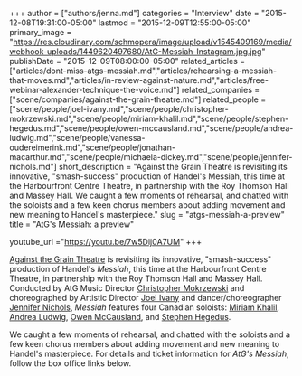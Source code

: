 +++
author = ["authors/jenna.md"]
categories = "Interview"
date = "2015-12-08T19:31:00-05:00"
lastmod = "2015-12-09T12:55:00-05:00"
primary_image = "https://res.cloudinary.com/schmopera/image/upload/v1545409169/media/webhook-uploads/1449620497680/AtG-Messiah-Instagram.jpg.jpg"
publishDate = "2015-12-09T08:00:00-05:00"
related_articles = ["articles/dont-miss-atgs-messiah.md","articles/rehearsing-a-messiah-that-moves.md","articles/in-review-against-nature.md","articles/free-webinar-alexander-technique-the-voice.md"]
related_companies = ["scene/companies/against-the-grain-theatre.md"]
related_people = ["scene/people/joel-ivany.md","scene/people/christopher-mokrzewski.md","scene/people/miriam-khalil.md","scene/people/stephen-hegedus.md","scene/people/owen-mccausland.md","scene/people/andrea-ludwig.md","scene/people/vanessa-oudereimerink.md","scene/people/jonathan-macarthur.md","scene/people/michaela-dickey.md","scene/people/jennifer-nichols.md"]
short_description = "Against the Grain Theatre is revisiting its innovative, &quot;smash-success&quot; production of Handel&#039;s Messiah, this time at the Harbourfront Centre Theatre, in partnership with the Roy Thomson Hall and Massey Hall. We caught a few moments of rehearsal, and chatted with the soloists and a few keen chorus members about adding movement and new meaning to Handel&#039;s masterpiece."
slug = "atgs-messiah-a-preview"
title = "AtG&#039;s Messiah: a preview"

youtube_url ="https://youtu.be/7w5Dij0A7UM"
+++

[Against the Grain Theatre](/scene/companies/against-the-grain-theatre/) is revisiting its innovative, "smash-success" production of Handel's *Messiah*, this time at the Harbourfront Centre Theatre, in partnership with the Roy Thomson Hall and Massey Hall. Conducted by AtG Music Director [Christopher Mokrzewski](/scene/people/christopher-mokrzewski/) and choreographed by Artistic Director [Joel Ivany](/scene/people/joel-ivany/) and dancer/choreographer [Jennifer Nichols](http://www.extensionmethod.com/about/), *Messiah* features four Canadian soloists: [Miriam Khalil](/scene/people/miriam-khalil/), [Andrea Ludwig](/scene/people/andrea-ludwig/), [Owen McCausland](/scene/people/owen-mccausland/), and [Stephen Hegedus](/scene/people/stephen-hegedus/). 

We caught a few moments of rehearsal, and chatted with the soloists and a few keen chorus members about adding movement and new meaning to Handel's masterpiece. For details and ticket information for *AtG's Messiah*, follow the box office links below.
